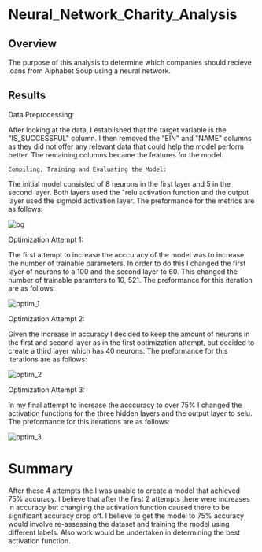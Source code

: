 # Neural_Network_Charity_Analysis

## Overview

The purpose of this analysis to determine which companies should recieve loans from Alphabet Soup using a neural network.

## Results 

   Data Preprocessing:

   After looking at the data, I established that the target variable is the "IS_SUCCESSFUL" column. I then removed the "EIN" and "NAME" columns as they did not offer any relevant data that could help the model perform better. The remaining columns became the features for the model.

    Compiling, Training and Evaluating the Model:

   The initial model consisted of 8 neurons in the first layer and 5 in the second layer. Both layers used the "relu activation function and the output layer used the sigmoid activation layer. The preformance for the metrics are as follows:
   
   ![og](https://user-images.githubusercontent.com/57723459/125206289-887dad00-e254-11eb-8576-d6981e192cf2.png)



   Optimization Attempt 1:

   The first attempt to increase the acccuracy of the model was to increase the number of trainable parameters. In order to do this I changed the first layer of neurons to a 100 and the second layer to 60. This changed the number of trainable paramters to 10, 521. The preformance for this iteration are as follows:
   
   
   
   ![optim_1](https://user-images.githubusercontent.com/57723459/125206301-95020580-e254-11eb-80e7-a4ef29a635fc.png)



   Optimization Attempt 2:

   Given the increase in accuracy I decided to keep the amount of neurons in the first and second layer as in the first optimization attempt, but decided to create a third layer which has 40 neurons. The preformance for this iterations are as follows:
   
   
   ![optim_2](https://user-images.githubusercontent.com/57723459/125206315-9e8b6d80-e254-11eb-9ceb-f7c24ad060fd.png)



   Optimization Attempt 3:

   In my final attempt to increase the acccuracy to over 75% I changed the activation functions for the three hidden layers and the output layer to selu. The preformance for this iterations are as follows:
   
   
   ![optim_3](https://user-images.githubusercontent.com/57723459/125206324-a77c3f00-e254-11eb-9357-2983b59d3734.png)



# Summary
After these 4 attempts the I was unable to create a model that achieved 75% accuracy. I believe that after the first 2 attempts there were increases in accuracy but changiing the activation function caused there to be significant accuracy drop off. I believe to get the model to 75% accuracy would involve re-assessing the dataset and training the model using different labels. Also work would be undertaken in determining the best activation function. 
